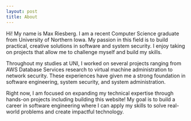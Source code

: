 ```yaml
---
layout: post
title: About
---
```


Hi! My name is Max Riesberg. I am a recent Computer Science graduate from University of Northern Iowa. My passion in this field is to build practical, creative solutions in software and system security. I enjoy taking on projects that allow me to challenge myself and build my skills.

Throughout my studies at UNI, I worked on several projects ranging from AWS Database Services research to virtual machine administration to network security. These experiences have given me a strong foundation in software engineering, system security, and system administration. 

Right now, I am focused on expanding my technical expertise through hands-on projects including building this website! My goal is to build a career in software engineering where I can apply my skills to solve real-world problems and create impactful technology. 
